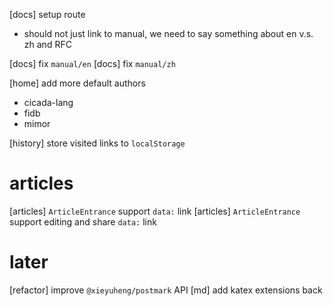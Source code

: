 [docs] setup route

- should not just link to manual, we need to say something about en v.s. zh and RFC

[docs] fix `manual/en`
[docs] fix `manual/zh`

[home] add more default authors

- cicada-lang
- fidb
- mimor

[history] store visited links to `localStorage`

# articles

[articles] `ArticleEntrance` support `data:` link
[articles] `ArticleEntrance` support editing and share `data:` link

# later

[refactor] improve `@xieyuheng/postmark` API
[md] add katex extensions back
